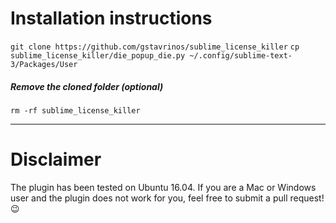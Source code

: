 # Installation instructions
`git clone https://github.com/gstavrinos/sublime_license_killer`
`cp sublime_license_killer/die_popup_die.py ~/.config/sublime-text-3/Packages/User`
##### Remove the cloned folder (optional)
`rm -rf sublime_license_killer`

---
# Disclaimer
The plugin has been tested on Ubuntu 16.04. If you are a Mac or Windows user and the plugin does not work for you, feel free to submit a pull request! :wink:

